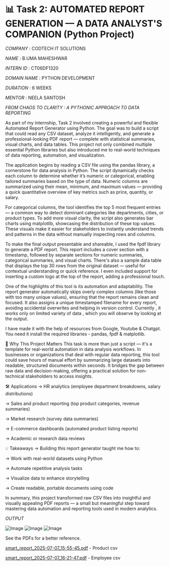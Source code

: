 # 📊 Task 2: AUTOMATED REPORT GENERATION — A DATA ANALYST'S COMPANION (Python Project)

*COMPANY* : CODTECH IT SOLUTIONS

*NAME* : B.UMA MAHESHWAR

*INTERN ID* : CT06DF1320

*DOMAIN NAME* : PYTHON DEVELOPMENT

*DURATION* : 6 WEEKS

*MENTOR* : NEELA SANTOSH

*FROM CHAOS TO CLARITY : A PYTHONIC APPROACH TO DATA REPORTING*

As part of my internship, Task 2 involved creating a powerful and flexible Automated Report Generator using Python. The goal was to build a script that could read any CSV dataset, analyze it intelligently, and generate a professional-looking PDF report — complete with statistical summaries, visual charts, and data tables. This project not only combined multiple essential Python libraries but also introduced me to real-world techniques of data reporting, automation, and visualization.

The application begins by reading a CSV file using the pandas library, a cornerstone for data analysis in Python. The script dynamically checks each column to determine whether it’s numeric or categorical, enabling tailored summaries based on the type of data. Numeric columns are summarized using their mean, minimum, and maximum values — providing a quick quantitative overview of key metrics such as price, quantity, or salary.

For categorical columns, the tool identifies the top 5 most frequent entries — a common way to detect dominant categories like departments, cities, or product types. To add more visual clarity, the script also generates bar charts using matplotlib, showcasing the distribution of these top values. These visuals make it easier for stakeholders to instantly understand trends and patterns in the data without manually inspecting rows and columns.

To make the final output presentable and shareable, I used the fpdf library to generate a PDF report. This report includes a cover section with a timestamp, followed by separate sections for numeric summaries, categorical summaries, and visual charts. There's also a sample data table that displays the top 30 rows from the original dataset — useful for contextual understanding or quick reference. I even included support for inserting a custom logo at the top of the report, adding a professional touch.

One of the highlights of this tool is its automation and adaptability. The report generator automatically skips overly complex columns (like those with too many unique values), ensuring that the report remains clean and focused. It also assigns a unique timestamped filename for every report, avoiding accidental overwrites and helping in version control. Currently , it works only on limited variety of data , which you will observe by looking at the output.

I have made it with the help of resources from Google, Youtube & Chatgpt. You need it install the required libraries - pandas, fpdf & matplotlib.

🌟 Why This Project Matters
This task is more than just a script — it's a template for real-world automation in data analysis workflows. In businesses or organizations that deal with regular data reporting, this tool could save hours of manual effort by summarizing large datasets into readable, structured documents within seconds. It bridges the gap between raw data and decision-making, offering a practical solution for non-technical stakeholders to access insights.

🛠️ Applications
-> HR analytics (employee department breakdowns, salary distributions)

-> Sales and product reporting (top product categories, revenue summaries)

-> Market research (survey data summaries)

-> E-commerce dashboards (automated product listing reports)

-> Academic or research data reviews

💡 Takeaways
-> Building this report generator taught me how to:

-> Work with real-world datasets using Python

-> Automate repetitive analysis tasks

-> Visualize data to enhance storytelling

-> Create readable, portable documents using code

In summary, this project transformed raw CSV files into insightful and visually appealing PDF reports — a small but meaningful step toward mastering data automation and reporting tools used in modern analytics.

*OUTPUT*

![Image](https://github.com/user-attachments/assets/9973951b-c1a5-47c7-ae52-3b035f5d0055)
![Image](https://github.com/user-attachments/assets/79400be5-2594-4051-80f7-34805f0d7e14)
![Image](https://github.com/user-attachments/assets/53a61797-53cc-4f3c-b059-d18e8911ef4b)

See the PDFs for a better reference.

[smart_report_2025-07-07_15-55-45.pdf](https://github.com/user-attachments/files/21101129/smart_report_2025-07-07_15-55-45.pdf) - Product csv

[smart_report_2025-07-07_16-21-47.pdf](https://github.com/user-attachments/files/21101128/smart_report_2025-07-07_16-21-47.pdf) - Employee csv

